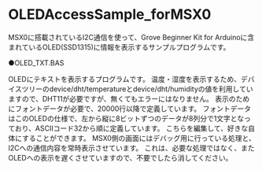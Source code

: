 # OLEDAccessSample_forMSX0
MSX0に搭載されているI2C通信を使って、Grove Beginner Kit for Arduinoに含まれているOLED(SSD1315)に情報を表示するサンプルプログラムです。

●OLED_TXT.BAS

OLEDにテキストを表示するプログラムです。
温度・湿度を表示するため、デバイスツリーのdevice/dht/temperatureとdevice/dht/humidityの値を利用していますので、DHT11が必要ですが、無くてもエラーにはなりません。
表示のためにフォントデータが必要で、20000行以降で定義しています。
フォントデータはこのOLEDの仕様で、左から縦に8ビットずつのデータが8列分で1文字となっており、ASCIIコード32から順に定義しています。
こちらを編集して、好きな自体にすることができます。
MSX0側の画面にはデバッグ用に行っている処理と、I2Cへの通信内容を常時表示させています。
これは、必要な処理ではなく、またOLEDへの表示を遅くさせていますので、不要でしたら消してください。



